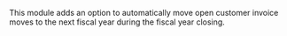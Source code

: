 This module adds an option to automatically move open customer invoice
moves to the next fiscal year during the fiscal year closing.

